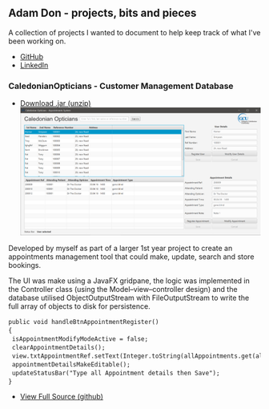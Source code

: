 ## Adam Don - projects, bits and pieces

A collection of projects I wanted to document to help keep track of what I've been working on.
 - [GitHub](https://github.com/adamdon)
 - [LinkedIn](https://www.linkedin.com/in/adam-don/)

### CaledonianOpticians - Customer Management Database
 - [Download .jar (unzip)](https://github.com/adamdon/CaledonianOpticians/releases/download/1.0/CaledonianOpticians1.0.zip)
![Screenshot of UI](/img/CaledonianOpticians_screenshot01.png)

Developed by myself as part of a larger 1st year project to create an appointments management tool that could make, update, search and store bookings.

The UI was make using a JavaFX gridpane, the logic was implemented in the Controller class (using the Model–view–controller design) and the database utilised ObjectOutputStream with FileOutputStream to write the full array of objects to disk for persistence.

```markdown
public void handleBtnAppointmentRegister()
{
 isAppointmentModifyModeActive = false;
 clearAppointmentDetails();
 view.txtAppointmentRef.setText(Integer.toString(allAppointments.get(allAppointments.size() - 1).getIntAppointmentRef() + 1));
 appointmentDetailsMakeEditable();
 updateStatusBar("Type all Appointment details then Save");
}
```
 - [View Full Source (github)](https://github.com/adamdon/CaledonianOpticians/tree/1.0/src/caledonianopticians)
